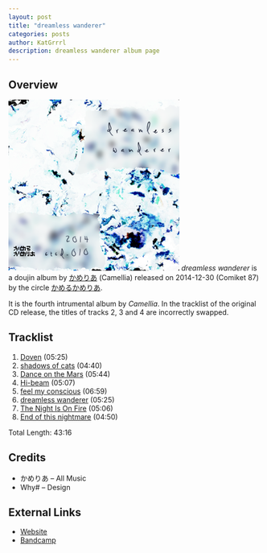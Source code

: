 ```yaml
---
layout: post
title: "dreamless wanderer"
categories: posts
author: KatGrrrl
description: dreamless wanderer album page
---
```


## Overview

![CTCD-010](/assets/images/camellia/albums/CTCD-010.png)
*dreamless wanderer* is a doujin album by [かめりあ](/_articles/camellia.md) (Camellia) released on 2014-12-30 (Comiket 87) by the circle [かめるかめりあ](#).

It is the fourth intrumental album by *Camellia*. In the tracklist of the original CD release, the titles of tracks 2, 3 and 4 are incorrectly swapped.

## Tracklist

1. [Doven](#) (05:25)
2. [shadows of cats](#) (04:40)
3. [Dance on the Mars](#) (05:44)
4. [Hi-beam](#) (05:07)
5. [feel my conscious](#) (06:59)
6. [dreamless wanderer](#) (05:25)
7. [The Night Is On Fire](#) (05:06)
8. [End of this nightmare](#) (04:50)

Total Length: 43:16

## Credits

* かめりあ – All Music
* Why# – Design

## External Links

* [Website](https://cametek.jp/dwep/)
* [Bandcamp](https://cametek.bandcamp.com/album/dreamless-wanderer)

